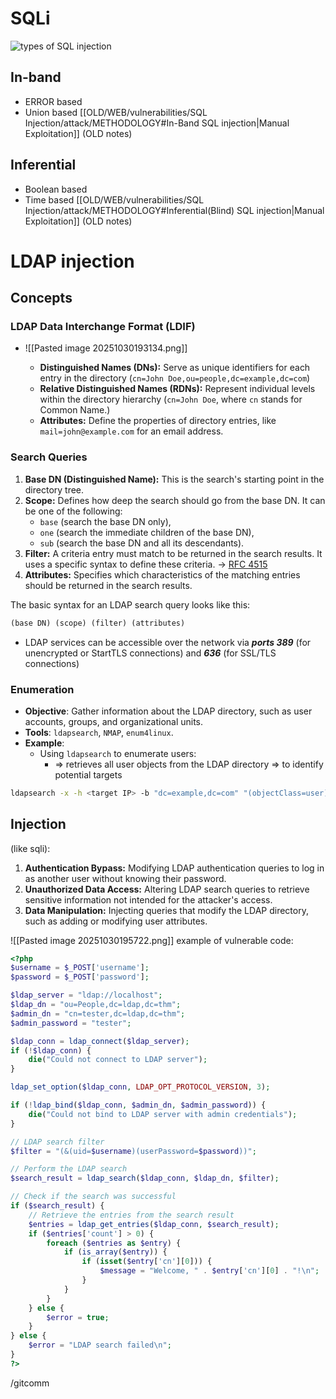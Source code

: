 # SQLi
![types of SQL injection](https://tryhackme-images.s3.amazonaws.com/user-uploads/62a7685ca6e7ce005d3f3afe/room-content/62a7685ca6e7ce005d3f3afe-1716989638556)

## In-band 
- ERROR based
- Union based
[[OLD/WEB/vulnerabilities/SQL Injection/attack/METHODOLOGY#In-Band SQL injection|Manual Exploitation]] (OLD notes)

## Inferential 
 - Boolean based
 - Time based
[[OLD/WEB/vulnerabilities/SQL Injection/attack/METHODOLOGY#Inferential(Blind) SQL injection|Manual Exploitation]] (OLD notes)

# LDAP injection 
## Concepts

### LDAP Data Interchange Format (**LDIF**)
- ![[Pasted image 20251030193134.png]]
  
	- **Distinguished Names (DNs):** Serve as unique identifiers for each entry in the directory (`cn=John Doe,ou=people,dc=example,dc=com`)
	- **Relative Distinguished Names (RDNs):** Represent individual levels within the directory hierarchy (`cn=John Doe`, where `cn` stands for Common Name.)
	- **Attributes:** Define the properties of directory entries, like `mail=john@example.com` for an email address.
### Search Queries

1. **Base DN (Distinguished Name):** This is the search's starting point in the directory tree.
2. **Scope:** Defines how deep the search should go from the base DN. It can be one of the following:
    - `base` (search the base DN only),
    - `one` (search the immediate children of the base DN),
    - `sub` (search the base DN and all its descendants).
3. **Filter:** A criteria entry must match to be returned in the search results. It uses a specific syntax to define these criteria. -> [RFC 4515](https://www.openldap.org/lists/ietf-ldapbis/200606/msg00010.html)
4. **Attributes:** Specifies which characteristics of the matching entries should be returned in the search results.

The basic syntax for an LDAP search query looks like this:

```default
(base DN) (scope) (filter) (attributes)
```

- LDAP services can be accessible over the network via ***ports 389*** (for unencrypted or StartTLS connections) and ***636*** (for SSL/TLS connections)
### Enumeration

- **Objective**: Gather information about the LDAP directory, such as user accounts, groups, and organizational units.
- **Tools**: `ldapsearch`, `NMAP`, `enum4linux`.
- **Example**:
  - Using `ldapsearch` to enumerate users:
    - => retrieves all user objects from the LDAP directory => to identify potential targets
```bash
ldapsearch -x -h <target IP> -b "dc=example,dc=com" "(objectClass=user)"
```
## Injection
(like sqli):
1. **Authentication Bypass:** Modifying LDAP authentication queries to log in as another user without knowing their password.
2. **Unauthorized Data Access:** Altering LDAP search queries to retrieve sensitive information not intended for the attacker's access.
3. **Data Manipulation:** Injecting queries that modify the LDAP directory, such as adding or modifying user attributes.

![[Pasted image 20251030195722.png]]
example of vulnerable code:
```php
<?php
$username = $_POST['username'];
$password = $_POST['password'];

$ldap_server = "ldap://localhost";
$ldap_dn = "ou=People,dc=ldap,dc=thm";
$admin_dn = "cn=tester,dc=ldap,dc=thm";
$admin_password = "tester"; 

$ldap_conn = ldap_connect($ldap_server);
if (!$ldap_conn) {
    die("Could not connect to LDAP server");
}

ldap_set_option($ldap_conn, LDAP_OPT_PROTOCOL_VERSION, 3);

if (!ldap_bind($ldap_conn, $admin_dn, $admin_password)) {
    die("Could not bind to LDAP server with admin credentials");
}

// LDAP search filter
$filter = "(&(uid=$username)(userPassword=$password))";

// Perform the LDAP search
$search_result = ldap_search($ldap_conn, $ldap_dn, $filter);

// Check if the search was successful
if ($search_result) {
    // Retrieve the entries from the search result
    $entries = ldap_get_entries($ldap_conn, $search_result);
    if ($entries['count'] > 0) {
        foreach ($entries as $entry) {
            if (is_array($entry)) {
                if (isset($entry['cn'][0])) {
                    $message = "Welcome, " . $entry['cn'][0] . "!\n";
                }
            }
        }
    } else {
        $error = true;
    }
} else {
    $error = "LDAP search failed\n";
}
?>
```
/gitcomm
